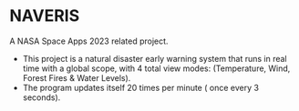 # NAVERIS
A NASA Space Apps 2023 related project.
<br>
- This project is a natural disaster early warning system that runs in real time with a global scope, with 4 total view modes: (Temperature, Wind, Forest Fires & Water Levels).
- The program updates itself 20 times per minute ( once every 3 seconds).